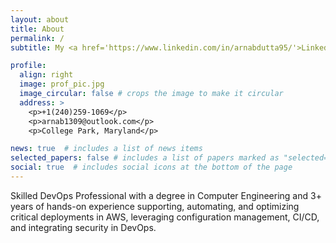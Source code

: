 ```yaml
---
layout: about
title: About
permalink: /
subtitle: My <a href='https://www.linkedin.com/in/arnabdutta95/'>LinkedIn</a>. Add me!

profile:
  align: right
  image: prof_pic.jpg
  image_circular: false # crops the image to make it circular
  address: >
    <p>+1(240)259-1069</p>
    <p>arnab1309@outlook.com</p>
    <p>College Park, Maryland</p>

news: true  # includes a list of news items
selected_papers: false # includes a list of papers marked as "selected={true}"
social: true  # includes social icons at the bottom of the page
---
```


Skilled DevOps Professional with a degree in Computer Engineering and 3+ years of hands-on experience supporting, automating, and optimizing critical deployments in AWS, leveraging configuration management, CI/CD, and integrating security in DevOps.